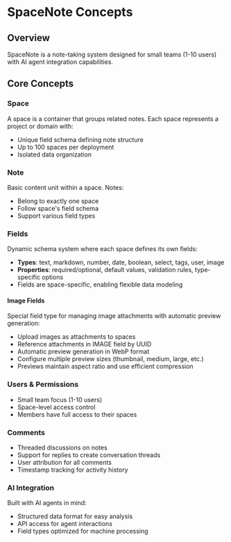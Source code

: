 # SpaceNote Concepts

## Overview
SpaceNote is a note-taking system designed for small teams (1-10 users) with AI agent integration capabilities.

## Core Concepts

### Space
A space is a container that groups related notes. Each space represents a project or domain with:
- Unique field schema defining note structure
- Up to 100 spaces per deployment
- Isolated data organization

### Note
Basic content unit within a space. Notes:
- Belong to exactly one space
- Follow space's field schema
- Support various field types

### Fields
Dynamic schema system where each space defines its own fields:
- **Types**: text, markdown, number, date, boolean, select, tags, user, image
- **Properties**: required/optional, default values, validation rules, type-specific options
- Fields are space-specific, enabling flexible data modeling

#### Image Fields
Special field type for managing image attachments with automatic preview generation:
- Upload images as attachments to spaces
- Reference attachments in IMAGE field by UUID
- Automatic preview generation in WebP format
- Configure multiple preview sizes (thumbnail, medium, large, etc.)
- Previews maintain aspect ratio and use efficient compression

### Users & Permissions
- Small team focus (1-10 users)
- Space-level access control
- Members have full access to their spaces

### Comments
- Threaded discussions on notes
- Support for replies to create conversation threads
- User attribution for all comments
- Timestamp tracking for activity history

### AI Integration
Built with AI agents in mind:
- Structured data format for easy analysis
- API access for agent interactions
- Field types optimized for machine processing
